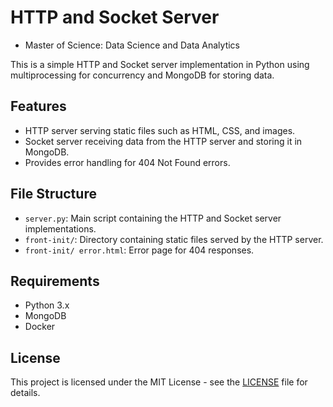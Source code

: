 # HTTP and Socket Server

- Master of Science: Data Science and Data Analytics

This is a simple HTTP and Socket server implementation in Python using multiprocessing for concurrency and MongoDB for storing data.

## Features

- HTTP server serving static files such as HTML, CSS, and images.
- Socket server receiving data from the HTTP server and storing it in MongoDB.
- Provides error handling for 404 Not Found errors.

## File Structure

- `server.py`: Main script containing the HTTP and Socket server implementations.
- `front-init/`: Directory containing static files served by the HTTP server.
- `front-init/ error.html`: Error page for 404 responses.

## Requirements

- Python 3.x
- MongoDB
- Docker

## License

This project is licensed under the MIT License - see the [LICENSE](LICENSE) file for details.
